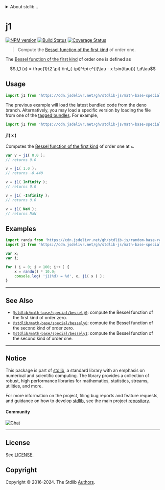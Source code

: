 <!--

@license Apache-2.0

Copyright (c) 2018 The Stdlib Authors.

Licensed under the Apache License, Version 2.0 (the "License");
you may not use this file except in compliance with the License.
You may obtain a copy of the License at

   http://www.apache.org/licenses/LICENSE-2.0

Unless required by applicable law or agreed to in writing, software
distributed under the License is distributed on an "AS IS" BASIS,
WITHOUT WARRANTIES OR CONDITIONS OF ANY KIND, either express or implied.
See the License for the specific language governing permissions and
limitations under the License.

-->


<details>
  <summary>
    About stdlib...
  </summary>
  <p>We believe in a future in which the web is a preferred environment for numerical computation. To help realize this future, we've built stdlib. stdlib is a standard library, with an emphasis on numerical and scientific computation, written in JavaScript (and C) for execution in browsers and in Node.js.</p>
  <p>The library is fully decomposable, being architected in such a way that you can swap out and mix and match APIs and functionality to cater to your exact preferences and use cases.</p>
  <p>When you use stdlib, you can be absolutely certain that you are using the most thorough, rigorous, well-written, studied, documented, tested, measured, and high-quality code out there.</p>
  <p>To join us in bringing numerical computing to the web, get started by checking us out on <a href="https://github.com/stdlib-js/stdlib">GitHub</a>, and please consider <a href="https://opencollective.com/stdlib">financially supporting stdlib</a>. We greatly appreciate your continued support!</p>
</details>

# j1

[![NPM version][npm-image]][npm-url] [![Build Status][test-image]][test-url] [![Coverage Status][coverage-image]][coverage-url] <!-- [![dependencies][dependencies-image]][dependencies-url] -->

> Compute the [Bessel function of the first kind][bessel-first-kind] of order one.

<section class="intro">

The [Bessel function of the first kind][bessel-first-kind] of order one is defined as

<!-- <equation class="equation" label="eq:bessel_first_kind_order_one" align="center" raw="J_1 (x) = \frac{1}{2 \pi} \int_{-\pi}^\pi e^{i(\tau - x \sin(\tau))} \,d\tau" alt="Bessel function of the first kind of order one"> -->

```math
J_1 (x) = \frac{1}{2 \pi} \int_{-\pi}^\pi e^{i(\tau - x \sin(\tau))} \,d\tau
```

<!-- <div class="equation" align="center" data-raw-text="J_1 (x) = \frac{1}{2 \pi} \int_{-\pi}^\pi e^{i(\tau - x \sin(\tau))} \,d\tau" data-equation="eq:bessel_first_kind_order_one">
    <img src="https://cdn.jsdelivr.net/gh/stdlib-js/stdlib@bb29798906e119fcb2af99e94b60407a270c9b32/lib/node_modules/@stdlib/math/base/special/besselj1/docs/img/equation_bessel_first_kind_order_one.svg" alt="Bessel function of the first kind of order one">
    <br>
</div> -->

<!-- </equation> -->

</section>

<!-- /.intro -->



<section class="usage">

## Usage

```javascript
import j1 from 'https://cdn.jsdelivr.net/gh/stdlib-js/math-base-special-besselj1@deno/mod.js';
```
The previous example will load the latest bundled code from the deno branch. Alternatively, you may load a specific version by loading the file from one of the [tagged bundles](https://github.com/stdlib-js/math-base-special-besselj1/tags). For example,

```javascript
import j1 from 'https://cdn.jsdelivr.net/gh/stdlib-js/math-base-special-besselj1@v0.2.2-deno/mod.js';
```

#### j1( x )

Computes the [Bessel function of the first kind][bessel-first-kind] of order one at `x`.

```javascript
var v = j1( 0.0 );
// returns 0.0

v = j1( 1.0 );
// returns ~0.440

v = j1( Infinity );
// returns 0.0

v = j1( -Infinity );
// returns 0.0

v = j1( NaN );
// returns NaN
```

</section>

<!-- /.usage -->

<section class="examples">

## Examples

<!-- eslint no-undef: "error" -->

```javascript
import randu from 'https://cdn.jsdelivr.net/gh/stdlib-js/random-base-randu@deno/mod.js';
import j1 from 'https://cdn.jsdelivr.net/gh/stdlib-js/math-base-special-besselj1@deno/mod.js';

var x;
var i;

for ( i = 0; i < 100; i++ ) {
    x = randu() * 10.0;
    console.log( 'j1(%d) = %d', x, j1( x ) );
}
```

</section>

<!-- /.examples -->

<!-- Section for related `stdlib` packages. Do not manually edit this section, as it is automatically populated. -->

<section class="related">

* * *

## See Also

-   <span class="package-name">[`@stdlib/math-base/special/besselj0`][@stdlib/math/base/special/besselj0]</span><span class="delimiter">: </span><span class="description">compute the Bessel function of the first kind of order zero.</span>
-   <span class="package-name">[`@stdlib/math-base/special/bessely0`][@stdlib/math/base/special/bessely0]</span><span class="delimiter">: </span><span class="description">compute the Bessel function of the second kind of order zero.</span>
-   <span class="package-name">[`@stdlib/math-base/special/bessely1`][@stdlib/math/base/special/bessely1]</span><span class="delimiter">: </span><span class="description">compute the Bessel function of the second kind of order one.</span>

</section>

<!-- /.related -->

<!-- Section for all links. Make sure to keep an empty line after the `section` element and another before the `/section` close. -->


<section class="main-repo" >

* * *

## Notice

This package is part of [stdlib][stdlib], a standard library with an emphasis on numerical and scientific computing. The library provides a collection of robust, high performance libraries for mathematics, statistics, streams, utilities, and more.

For more information on the project, filing bug reports and feature requests, and guidance on how to develop [stdlib][stdlib], see the main project [repository][stdlib].

#### Community

[![Chat][chat-image]][chat-url]

---

## License

See [LICENSE][stdlib-license].


## Copyright

Copyright &copy; 2016-2024. The Stdlib [Authors][stdlib-authors].

</section>

<!-- /.stdlib -->

<!-- Section for all links. Make sure to keep an empty line after the `section` element and another before the `/section` close. -->

<section class="links">

[npm-image]: http://img.shields.io/npm/v/@stdlib/math-base-special-besselj1.svg
[npm-url]: https://npmjs.org/package/@stdlib/math-base-special-besselj1

[test-image]: https://github.com/stdlib-js/math-base-special-besselj1/actions/workflows/test.yml/badge.svg?branch=v0.2.2
[test-url]: https://github.com/stdlib-js/math-base-special-besselj1/actions/workflows/test.yml?query=branch:v0.2.2

[coverage-image]: https://img.shields.io/codecov/c/github/stdlib-js/math-base-special-besselj1/main.svg
[coverage-url]: https://codecov.io/github/stdlib-js/math-base-special-besselj1?branch=main

<!--

[dependencies-image]: https://img.shields.io/david/stdlib-js/math-base-special-besselj1.svg
[dependencies-url]: https://david-dm.org/stdlib-js/math-base-special-besselj1/main

-->

[chat-image]: https://img.shields.io/gitter/room/stdlib-js/stdlib.svg
[chat-url]: https://app.gitter.im/#/room/#stdlib-js_stdlib:gitter.im

[stdlib]: https://github.com/stdlib-js/stdlib

[stdlib-authors]: https://github.com/stdlib-js/stdlib/graphs/contributors

[umd]: https://github.com/umdjs/umd
[es-module]: https://developer.mozilla.org/en-US/docs/Web/JavaScript/Guide/Modules

[deno-url]: https://github.com/stdlib-js/math-base-special-besselj1/tree/deno
[deno-readme]: https://github.com/stdlib-js/math-base-special-besselj1/blob/deno/README.md
[umd-url]: https://github.com/stdlib-js/math-base-special-besselj1/tree/umd
[umd-readme]: https://github.com/stdlib-js/math-base-special-besselj1/blob/umd/README.md
[esm-url]: https://github.com/stdlib-js/math-base-special-besselj1/tree/esm
[esm-readme]: https://github.com/stdlib-js/math-base-special-besselj1/blob/esm/README.md
[branches-url]: https://github.com/stdlib-js/math-base-special-besselj1/blob/main/branches.md

[stdlib-license]: https://raw.githubusercontent.com/stdlib-js/math-base-special-besselj1/main/LICENSE

[bessel-first-kind]: https://en.wikipedia.org/wiki/Bessel_function#Bessel_functions_of_the_first_kind:_J.CE.B1

<!-- <related-links> -->

[@stdlib/math/base/special/besselj0]: https://github.com/stdlib-js/math-base-special-besselj0/tree/deno

[@stdlib/math/base/special/bessely0]: https://github.com/stdlib-js/math-base-special-bessely0/tree/deno

[@stdlib/math/base/special/bessely1]: https://github.com/stdlib-js/math-base-special-bessely1/tree/deno

<!-- </related-links> -->

</section>

<!-- /.links -->
